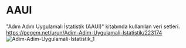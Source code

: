# AAUI
"Adım Adım Uygulamalı İstatistik (AAUI)" kitabında kullanılan veri setleri. 
https://pegem.net/urun/Adim-Adim-Uygulamali-Istatistik/223174 
![Adim-Adim-Uygulamali-Istatistik_1](https://user-images.githubusercontent.com/13105122/160277071-61a2bac6-c065-42a0-b0c6-7dea04512841.jpg)

